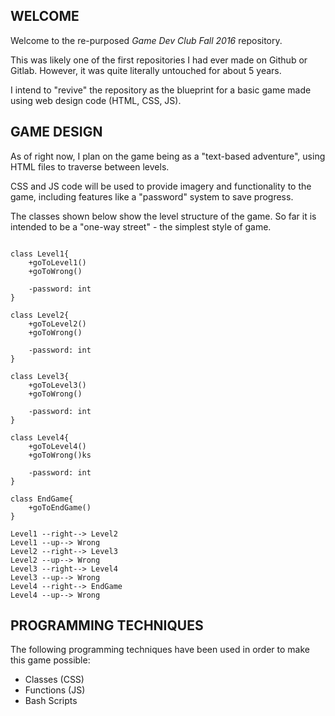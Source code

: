 ## WELCOME

Welcome to the re-purposed *Game Dev Club Fall 2016* repository.

This was likely one of the first repositories I had ever made on Github or Gitlab.
However, it was quite literally untouched for about 5 years.

I intend to "revive" the repository as the blueprint for a basic game made
using web design code (HTML, CSS, JS).

## GAME DESIGN

As of right now, I plan on the game being as a "text-based adventure", using HTML files to traverse between levels.

CSS and JS code will be used to provide imagery and functionality
to the game, including features like a "password" system to save
progress.

The classes shown below show the level structure of the game.
So far it is intended to be a "one-way street" - the simplest
style of game.

```plantuml

class Level1{
    +goToLevel1()
    +goToWrong()
    
    -password: int
}

class Level2{
    +goToLevel2()
    +goToWrong()

    -password: int
}

class Level3{
    +goToLevel3()
    +goToWrong()

    -password: int
}

class Level4{
    +goToLevel4()
    +goToWrong()ks

    -password: int
}

class EndGame{
    +goToEndGame()
}

Level1 --right--> Level2
Level1 --up--> Wrong
Level2 --right--> Level3
Level2 --up--> Wrong
Level3 --right--> Level4
Level3 --up--> Wrong
Level4 --right--> EndGame
Level4 --up--> Wrong
```
## PROGRAMMING TECHNIQUES

The following programming techniques have been used in order to make
this game possible:
- Classes (CSS)
- Functions (JS)
- Bash Scripts